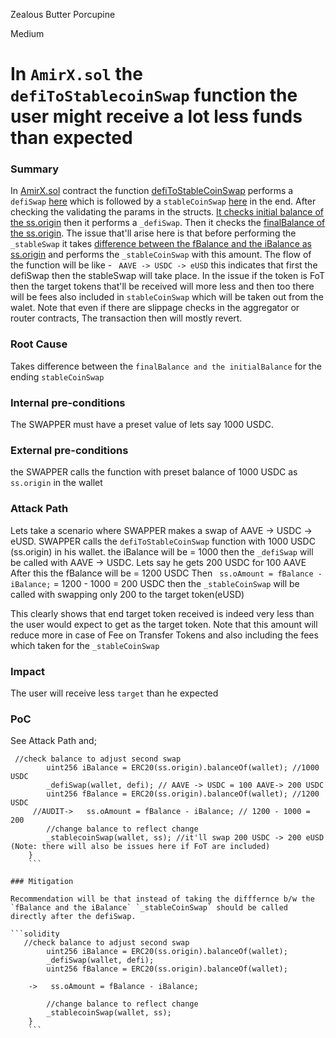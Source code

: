 Zealous Butter Porcupine

Medium

# In `AmirX.sol` the `defiToStablecoinSwap` function the user might receive a lot less funds than expected

### Summary

In [AmirX.sol](https://github.com/sherlock-audit/2024-11-telcoin/blob/main/telcoin-audit/contracts/swap/AmirX.sol) contract the  function [defiToStableCoinSwap](https://github.com/sherlock-audit/2024-11-telcoin/blob/main/telcoin-audit/contracts/swap/AmirX.sol#L111) performs a `defiSwap` [here](https://github.com/sherlock-audit/2024-11-telcoin/blob/main/telcoin-audit/contracts/swap/AmirX.sol#L123) which is followed by a `stableCoinSwap` [here](https://github.com/sherlock-audit/2024-11-telcoin/blob/main/telcoin-audit/contracts/swap/AmirX.sol#L127) in the end. After checking the validating the params in the structs. [It checks initial balance of the ss.origin](https://github.com/sherlock-audit/2024-11-telcoin/blob/main/telcoin-audit/contracts/swap/AmirX.sol#L122)  then it performs a `_defiSwap`. Then it checks the [finalBalance of the ss.origin](https://github.com/sherlock-audit/2024-11-telcoin/blob/main/telcoin-audit/contracts/swap/AmirX.sol#L124). The issue  that'll arise here is that before performing the `_stableSwap` it takes [difference between the fBalance and the iBalance as ss.origin](https://github.com/sherlock-audit/2024-11-telcoin/blob/main/telcoin-audit/contracts/swap/AmirX.sol#L125) and performs the `_stableCoinSwap` with this amount.
The flow of the function will be like - ` AAVE -> USDC -> eUSD` this indicates that first the defiSwap then the stableSwap will take place. In the issue if the token is FoT then the target tokens that'll be received will more less and then too there will be fees also included in `stableCoinSwap` which will be taken out from the walet.
Note that even if there are slippage checks in the aggregator or router contracts, The transaction then will mostly revert.

### Root Cause

Takes difference between the `finalBalance and the initialBalance` for the ending `stableCoinSwap`

### Internal pre-conditions

The SWAPPER must have a preset value of lets say 1000 USDC.

### External pre-conditions

the SWAPPER calls the function with preset balance of 1000 USDC as `ss.origin` in the wallet

### Attack Path

Lets take a scenario where SWAPPER makes a swap of AAVE -> USDC -> eUSD.
SWAPPER calls the `defiToStableCoinSwap` function with 1000 USDC (ss.origin) in his wallet.
the iBalance will be = 1000
then the `_defiSwap` will be called with AAVE -> USDC. Lets say he gets 200 USDC for 100 AAVE 
After this the fBalance will be  = 1200 USDC
Then ` ss.oAmount = fBalance - iBalance;` = 1200 - 1000 = 200 USDC
then the `_stableCoinSwap` will be called with swapping only 200 to the target token(eUSD)

This clearly shows that end target token received is indeed very less than the user would expect to get as the target token. Note that this amount will reduce more in case of Fee on Transfer Tokens and also including the fees which taken for the `_stableCoinSwap`

### Impact

The user will receive less `target` than he expected

### PoC

See Attack Path and;

```solidity
 //check balance to adjust second swap
        uint256 iBalance = ERC20(ss.origin).balanceOf(wallet); //1000 USDC
        _defiSwap(wallet, defi); // AAVE -> USDC = 100 AAVE-> 200 USDC
        uint256 fBalance = ERC20(ss.origin).balanceOf(wallet); //1200 USDC
     //AUDIT->   ss.oAmount = fBalance - iBalance; // 1200 - 1000 = 200
        //change balance to reflect change
        _stablecoinSwap(wallet, ss); //it'll swap 200 USDC -> 200 eUSD (Note: there will also be issues here if FoT are included)
    }
    ```

### Mitigation

Recommendation will be that instead of taking the difffernce b/w the `fBalance and the iBalance` `_stableCoinSwap` should be called directly after the defiSwap.

```solidity
   //check balance to adjust second swap
        uint256 iBalance = ERC20(ss.origin).balanceOf(wallet);
        _defiSwap(wallet, defi);
        uint256 fBalance = ERC20(ss.origin).balanceOf(wallet);

    ->   ss.oAmount = fBalance - iBalance;

        //change balance to reflect change
        _stablecoinSwap(wallet, ss);
    }
    ```